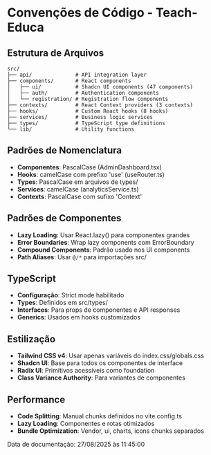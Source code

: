 # Convenções de Código - Teach-Educa

## Estrutura de Arquivos
```
src/
├── api/              # API integration layer
├── components/       # React components
│   ├── ui/           # Shadcn UI components (47 components)
│   ├── auth/         # Authentication components
│   └── registration/ # Registration flow components
├── contexts/         # React Context providers (3 contexts)
├── hooks/            # Custom React hooks (8 hooks)
├── services/         # Business logic services
├── types/            # TypeScript type definitions
└── lib/              # Utility functions
```

## Padrões de Nomenclatura
- **Componentes**: PascalCase (AdminDashboard.tsx)
- **Hooks**: camelCase com prefixo 'use' (useRouter.ts)
- **Types**: PascalCase em arquivos de types/
- **Services**: camelCase (analyticsService.ts)
- **Contexts**: PascalCase com sufixo 'Context'

## Padrões de Componentes
- **Lazy Loading**: Usar React.lazy() para componentes grandes
- **Error Boundaries**: Wrap lazy components com ErrorBoundary
- **Compound Components**: Padrão usado nos UI components
- **Path Aliases**: Usar `@/*` para importações src/

## TypeScript
- **Configuração**: Strict mode habilitado
- **Types**: Definidos em src/types/
- **Interfaces**: Para props de componentes e API responses
- **Generics**: Usados em hooks customizados

## Estilização
- **Tailwind CSS v4**: Usar apenas variáveis do index.css/globals.css
- **Shadcn UI**: Base para todos os componentes de interface
- **Radix UI**: Primitivos acessíveis como foundation
- **Class Variance Authority**: Para variantes de componentes

## Performance
- **Code Splitting**: Manual chunks definidos no vite.config.ts
- **Lazy Loading**: Componentes e rotas otimizados
- **Bundle Optimization**: Vendor, ui, charts, icons chunks separados

Data de documentação: 27/08/2025 às 11:45:00